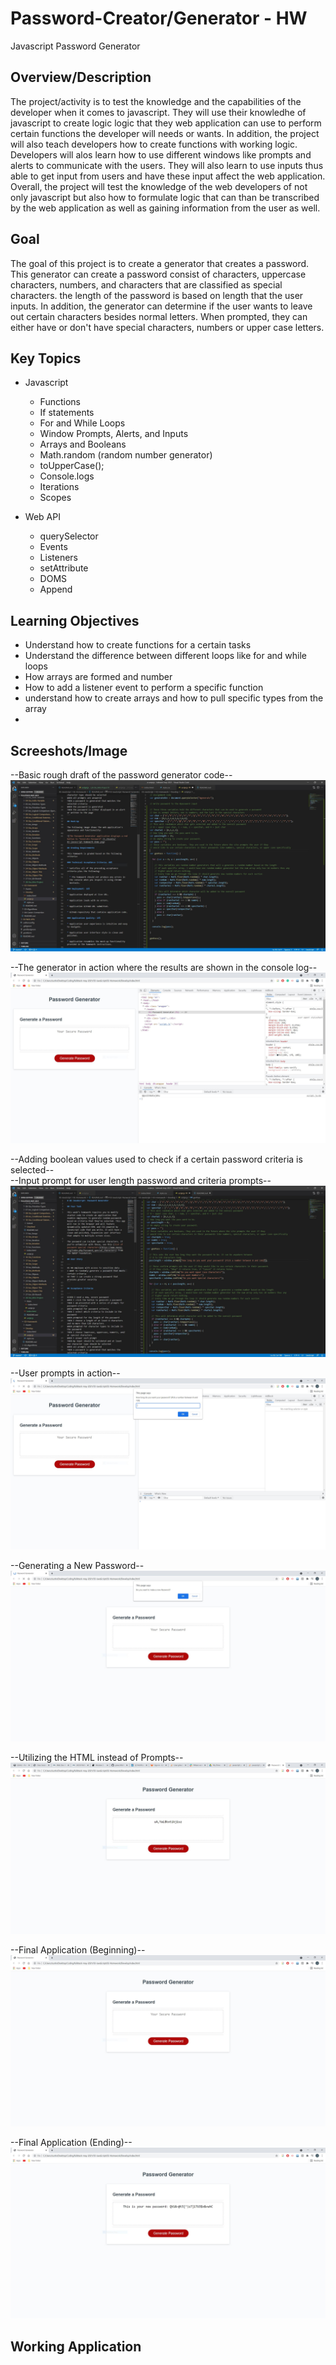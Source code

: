 # Password-Creator/Generator - HW
Javascript Password Generator

## Overview/Description
The project/activity is to test the knowledge and the capabilities of the developer when it comes to javascript. They will use their knowledhe of javascript to create logic logic that they web application can use to perform certain functions the developer will needs or wants. In addition, the project will also teach developers how to create functions with working logic. Developers will alos learn how to use different windows like prompts and alerts to communicate with the users. They will also learn to use inputs thus able to get input from users and have these input affect the web application. Overall, the project will test the knowledge of the web developers of not only javascript but also how to formulate logic that can than be transcribed by the web application as well as gaining information from the user as well.

## Goal
The goal of this project is to create a generator that creates a password. This generator can create a password consist of characters, uppercase characters, numbers, and characters that are classified as special characters. the length of the password is based on length that the user inputs. In addition, the generator can determine if the user wants to leave out certain characters besides normal letters. When prompted, they can either have or don't have special characters, numbers or upper case letters. 

## Key Topics

* Javascript
  * Functions
  * If statements
  * For and While Loops
  * Window Prompts, Alerts, and Inputs
  * Arrays and Booleans
  * Math.random (random number generator)
  * toUpperCase();
  * Console.logs
  * Iterations
  * Scopes

* Web API
  * querySelector
  * Events
  * Listeners
  * setAttribute
  * DOMS
  * Append

## Learning Objectives
* Understand how to create functions for a certain tasks
* Understand the difference between different loops like for and while loops
* How arrays are formed and number
* How to add a listener event to perform a specific function
* understand how to create arrays and how to pull specific types from the array
* 

## Screeshots/Image
--Basic rough draft of the password generator code--
![Rough Draft](./screenshots/screenshot1.JPG)


--The generator in action where the results are shown in the console log--
![Generator in Action](./screenshots/screenshot2.JPG)


--Adding boolean values used to check if a certain password criteria is selected-- <br>
--Input prompt for user length password and criteria prompts--
![Criteria Prompts](./screenshots/screenshot3.JPG)


--User prompts in action--
![User Prompts in Action](./screenshots/screenshot4.JPG)


--Generating a New Password--
![Generating New Password After Making One](./screenshots/screenshot5.JPG)


--Utilizing the HTML instead of Prompts--
![Switching to HTML From Prompts](./screenshots/screenshot6.JPG)


--Final Application (Beginning)--
![Starting Point](./screenshots/screenshot7.JPG)


--Final Application (Ending)--
![Ending Point](./screenshots/screenshot8.JPG)


## Working Application
